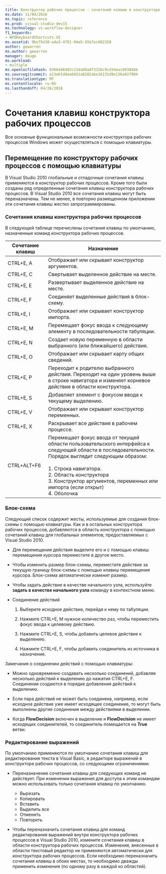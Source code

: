 ```yaml
---
title: Конструктор рабочих процессов - сочетаний клавиш в конструкторе рабочих процессов
ms.date: 11/04/2016
ms.topic: reference
ms.prod: visual-studio-dev15
ms.technology: vs-workflow-designer
f1_keywords:
- WFDKeyboardShortcuts.UI
ms.assetid: 9be75438-a4a3-4781-94e5-45b7ec082358
author: gewarren
ms.author: gewarren
manager: douge
ms.workload:
- multiple
ms.openlocfilehash: 83664d6402c23da89adf332bc9cd34eac89384bb
ms.sourcegitcommit: e13e61ddea6032a8282abe16131d9e136a927984
ms.translationtype: MT
ms.contentlocale: ru-RU
ms.lasthandoff: 04/26/2018
---
```

# <a name="keyboard-shortcuts-in-the-workflow-designer"></a>Сочетания клавиш конструктора рабочих процессов

Все основные функциональные возможности конструктора рабочих процессов Windows может осуществляться с помощью клавиатуры.

## <a name="navigating-the-workflow-designer-using-the-keyboard"></a>Перемещение по конструктору рабочих процессов с помощью клавиатуры

В Visual Studio 2010 глобальные и отладочные сочетания клавиш применяются в конструктор рабочих процессов. Кроме того были созданы ряд определенные сочетания клавиш конструктора рабочих процессов. В Visual Studio 2010 все сочетания клавиш могут быть переназначены. Тем не менее, в повторно размещенном приложении эти сочетания клавиш жестко запрограммированы.

### <a name="workflow-designer-keyboard-shortcuts"></a>Сочетания клавиш конструктора рабочих процессов

В следующей таблице перечислены сочетания клавиш по умолчанию, назначенные команд конструктора рабочих процессов.

|Сочетание клавиш|Назначение|
|--------------|-------------|
|CTRL+E, A|Отображает или скрывает конструктор аргументов.|
|CTRL+E, C|Свертывает выделенное действие на месте.|
|CTRL+E, E|Развертывает выделенное действие на месте.|
|CTRL+E, F|Соединяет выделенные действия в блок-схему.|
|CTRL+E, I|Отображает или скрывает конструктор импорта.|
|CTRL+E, M|Перемещает фокус ввода к следующему элементу в последовательности табуляции.|
|CTRL+E, N|Создает новую переменную в области выбранного (или ближайшего) действия.|
|CTRL+E, O|Отображает или скрывает карту общих сведений.|
|CTRL+E, P|Переходит к родителю выбранного действия. Переходит на один уровень выше в строке навигатора и изменяет корневое действие в области конструктора.|
|CTRL+E, S|Добавляет элемент с фокусом ввода к текущему выделению.|
|CTRL+E, V|Отображает или скрывает конструктор переменных.|
|CTRL+E, X|Раскрывает все действия в рабочем процессе.|
|CTRL+ALT+F6|Перемещает фокус ввода от текущей области пользовательского интерфейса к следующей области в последовательности. Порядок выглядит следующим образом:<br /><br /> 1.  Строка навигатора.<br />2.  Область конструктора<br />3.  Конструктор аргументов, переменных или импорта (если открыт)<br />4.  Оболочка|

### <a name="flowchart"></a>Блок-схема

Следующий список содержит жесты, используемые для создания блок-схемы с помощью клавиатуры. Как и в остальных конструктора рабочих процессов, добавляются в область конструктора с помощью сочетаний клавиш для глобальных элементов, предоставляемых с Visual Studio 2010.

- Для перемещения действия выделите его и с помощью клавиш перемещения курсора переместите в другое место.

- Чтобы изменить размер блок-схемы, переместите действие за текущую границу блок-схемы с помощью клавиш перемещения курсора. Блок-схема автоматически изменит размер.

- Чтобы задать действие в качестве начального узла, используйте **задать в качестве начального узла** команду в контекстном меню.

- Соединение действий

    1.  Выберите исходное действие, перейдя к нему по табуляции.

    2.  Нажмите CTRL+E, M нужное количество раз, чтобы переместить фокус ввода к целевому действию.

    3.  Нажмите CTRL+E, S, чтобы добавить целевое действие к выделению.

    4.  Нажмите CTRL+E, F, чтобы добавить соединитель из источника в назначение.

Замечания о соединении действий с помощью клавиатуры:

- Можно одновременно создавать несколько соединений, добавляя несколько действий к выделению до нажатия CTRL+E, F. Соединения создаются в порядке добавления действий к выделению.

- Если пара действий не может быть соединена, например, если исходное действие уже имеет исходящее соединение, то могут быть выполнены другие соединения между действиями в выделении.

- Когда **FlowDecision** включен в выделение и **FlowDecision** не имеет исходящих соединителей, то соединитель помещается на **True** ветви.

### <a name="expression-editing"></a>Редактирование выражений

По умолчанию применяются по умолчанию сочетания клавиш для редактирования текста в Visual Basic, в редакторе выражений в конструкторе рабочих процессов, со следующими ограничениями:

- Переназначение сочетания клавиш для следующих команд не действует. При изменении выражения для доступа к этим командам можно использовать только сочетания клавиш по умолчанию.

   - Вырезать
   - Копировать
   - Вставить
   - Выделить все
   - Отменить
   - Повторить

- Чтобы переназначить сочетания клавиш для команд редактирования выражений внутри конструктора рабочих процессов в Visual Studio 2010, измените сочетания клавиш в области конструктора рабочих процессов. Изменения, внесенные в области текстовый редактор не применяются автоматически для конструктора рабочих процессов. Если необходимо переназначить сочетания клавиш в обоих местах, то необходимо дважды применить изменения (по одному разу в каждой из областей).